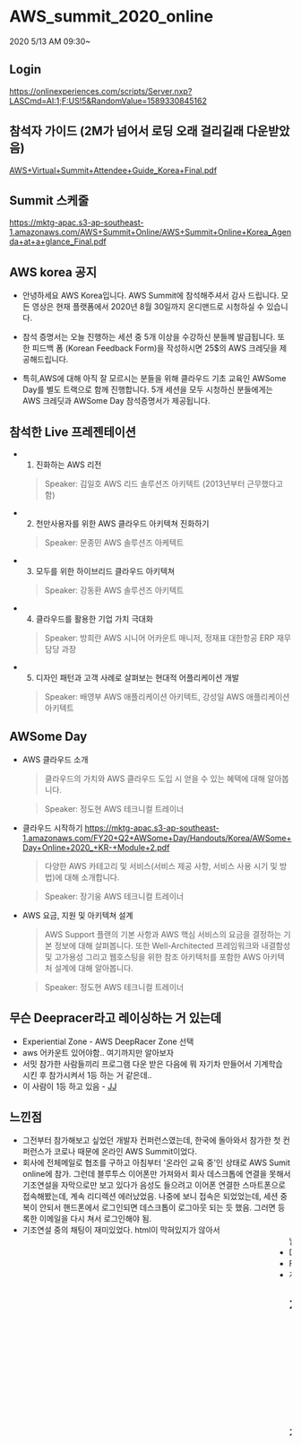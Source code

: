 # AWS_summit_2020_online
2020 5/13 AM 09:30~

## Login
https://onlinexperiences.com/scripts/Server.nxp?LASCmd=AI:1;F:US!5&RandomValue=1589330845162

## 참석자 가이드 (2M가 넘어서 로딩 오래 걸리길래 다운받았음)
[AWS+Virtual+Summit+Attendee+Guide_Korea+Final.pdf](https://github.com/stonesteel1023/AWS_summit_2020_online/files/4619702/AWS%2BVirtual%2BSummit%2BAttendee%2BGuide_Korea%2BFinal.pdf)

## Summit 스케줄
https://mktg-apac.s3-ap-southeast-1.amazonaws.com/AWS+Summit+Online/AWS+Summit+Online+Korea_Agenda+at+a+glance_Final.pdf

## AWS korea 공지

- 안녕하세요 AWS Korea입니다. 
AWS Summit에 참석해주셔서 감사 드립니다. 
모든 영상은 현재 플랫폼에서 2020년 8월 30일까지 온디맨드로 시청하실 수 있습니다.

- 참석 증명서는 오늘 진행하는 세션 중 5개 이상을 수강하신 분들께 발급됩니다.
또한 피드백 폼 (Korean Feedback Form)을 작성하시면 25$의 AWS 크레딧을 제공해드립니다.

- 특히,AWS에 대해 아직 잘 모르시는 분들을 위해 클라우드 기초 교육인 AWSome Day를 별도 트랙으로 함께 진행합니다. 
5개 세션을 모두 시청하신 분들에게는 AWS 크레딧과 AWSome Day 참석증명서가 제공됩니다.

## 참석한 Live 프레젠테이션
- 1. 진화하는 AWS 리전
  > Speaker: 김일호 AWS 리드 솔루션즈 아키텍트 (2013년부터 근무했다고 함)

- 2. 천만사용자를 위한 AWS 클라우드 아키텍쳐 진화하기
  > Speaker: 문종민 AWS 솔루션즈 아케텍트
  
- 3. 모두를 위한 하이브리드 클라우드 아키텍쳐
  > Speaker: 강동환 AWS 솔루션즈 아키텍트
  
- 4. 클라우드를 활용한 기업 가치 극대화
  > Speaker: 방희란 AWS 시니어 어카운트 매니저, 정재표 대한항공 ERP 재무담당 과장
  
- 5. 디자인 패턴과 고객 사례로 살펴보는 현대적 어플리케이션 개발
  > Speaker: 배영부 AWS 애플리케이션 아키텍트, 강성일 AWS 애플리케이션 아키텍트

## AWSome Day
- AWS 클라우드 소개
  > 클라우드의 가치와 AWS 클라우드 도입 시 얻을 수 있는 혜택에 대해 알아봅니다.
  
  > Speaker: 정도현 AWS 테크니컬 트레이너
  
- 클라우드 시작하기 https://mktg-apac.s3-ap-southeast-1.amazonaws.com/FY20+Q2+AWSome+Day/Handouts/Korea/AWSome+Day+Online+2020_+KR-+Module+2.pdf
  > 다양한 AWS 카테고리 및 서비스(서비스 제공 사항, 서비스 사용 시기 및 방법)에 대해 소개합니다.

  > Speaker: 장기웅 AWS 테크니컬 트레이너
  
- AWS 요금, 지원 및 아키텍쳐 설계
  > AWS Support 플랜의 기본 사항과 AWS 핵심 서비스의 요금을 결정하는 기본 정보에 대해 살펴봅니다. 또한 Well-Architected 프레임워크와 내결함성 및 고가용성 그리고 웹호스팅을 위한 참조 아키텍처를 포함한 AWS 아키텍처 설계에 대해 알아봅니다.
  
  > Speaker: 정도현 AWS 테크니컬 트레이너
 
## 무슨 Deepracer라고 레이싱하는 거 있는데
- Experiential Zone - AWS DeepRacer Zone 선택
- aws 어카운트 있어야함.. 여기까지만 알아보자
- 서밋 참가한 사람들끼리 프로그램 다운 받은 다음에 뭐 자기차 만들어서 기계학습 시킨 후 참가시켜서 1등 하는 거 같은데..
- 이 사람이 1등 하고 있음 - [ JJ ](https://aws.amazon.com/ko/deepracer/schedule-and-standings/leaderboard-summit-season-2020-05-TT/)

## 느낀점
- 그전부터 참가해보고 싶었던 개발자 컨퍼런스였는데, 한국에 돌아와서 참가한 첫 컨퍼런스가 코로나 때문에 온라인 AWS Summit이었다.
- 회사에 전체메일로 협조를 구하고 아침부터 '온라인 교육 중'인 상태로 AWS Sumit online에 참가. 그런데 블루투스 이어폰만 가져와서 회사 데스크톱에 연결을 못해서 기조연설을 자막으로만 보고 있다가 음성도 들으려고 이어폰 연결한 스마트폰으로 접속해봤는데, 계속 리디렉션 에러났었음. 나중에 보니 접속은 되었었는데, 세션 중복이 안되서 핸드폰에서 로그인되면 데스크톱이 로그아웃 되는 듯 했음. 그러면 등록한 이메일을 다시 쳐서 로그인해야 됨.
- 기조연설 중의 채팅이 재미있었다. html이 막혀있지가 않아서 <marquee> 날라다니고 난리도 아니었다. 회사이름 적으면서 들어오는 걸텐데 다들 초딩 같았다. AWS Korea직원 분들이 공지도 하는 것 같았는데 이런저런 채팅들로 조금 난잡하다 싶었는데 2번째 프레젠테이션부터 채팅창이 없어졌었음.(알고보니 핸드폰으론 강연 중에 왼쪽 사이드바에 나오지 않는 것이었고 강연 고르는 화면에선 시작 전에도 채팅방에 입장 가능했음)
- Developers Lounge가 뭔가 해서 들어가봤는데 그냥 설문조사만 한 개 하고 나왔음. 이걸로 Feedback까지 합쳐서 2개의 설문조사 응답한 건가
- Feedback은 응답해주면 25 크레딧 준다고 해서 했는데, 생각해보니 회사이메일에 지급하는 건가? 아마 해당 이메일로 따로 쿠폰을 주는 식이겠지. 설마.
- 계정을 한 개 더 만들어서 온도계 모듈 Iot 서버로 써봐야겠다.

## 지금부터는 뱃지를 받으러 Trivia Challenge를 해봐야겠음
- Resources - Trivia Challenge 선택
- KOREA 리전 입장
- Play 버튼 누르기!
- 겁나 어려움 10문제 중 2개 맞춤...
- 아마존 서비스가 얼마나 많은 고객들을 대상으로 얼마나 많이 서비스 하고 있냐 대단하지? 뭐 이런 내용인데 제일 큰 숫자만 고르면 될 줄 알았는데 아님..
- 리프레시하면 또 할 수 있었음. 여러번 시도해봄
- 결국 다 맞춤.. 10개 중에 10개... 근데 1등은 아니네?? 헐
![tirivia_challenge2](https://user-images.githubusercontent.com/36417514/81770025-05f74180-951a-11ea-8a8b-715e7d9ac9d2.JPG)
- 근데 뱃지는 언제 주는 거지??

### 기타 나중에 해보려고 했던 것
- well architect 사이트 보기(자격증) : https://aws.amazon.com/ko/architecture/well-architected/
- 무료계정생성(12개월 넘게 쓴거 한개 있긴 한데 이번 회사 메일로 한개 더 추가) : https://aws.amazon.com/ko/free/?sc_channel=el&all-free-tier.sort-by=item.additionalFields.SortRank&all-free-tier.sort-order=asc
